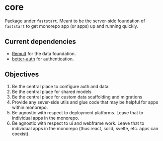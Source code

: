 # core

Package under `faststart`. Meant to be the server-side foundation of `faststart` to get monorepo app (or apps)
up and running quickly.


## Current dependencies

- [Remult](remult.dev) for the data foundation.
- [better-auth](better-auth.com) for authentication.

## Objectives

1. Be the central place to configure auth and data
1. Be the central place for shared models
1. Be the central place for custom data scaffolding and migrations
1. Provide any sever-side utils and glue code that may be helpful for apps within monorepo.
1. Be agnostic with respect to deployment platforms. Leave that to individual apps in the monorepo.
1. Be agnostic with respect to ui and webframe work. Leave that to individual apps in the monorepo (thus react, solid, svelte, etc. apps can coexist).